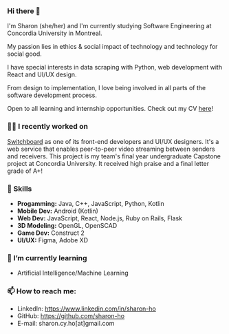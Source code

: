 ### Hi there 👋
I'm Sharon (she/her) and I'm currently studying Software Engineering at Concordia University in Montreal. 

My passion lies in ethics & social impact of technology and technology for social good.

I have special interests in data scraping with Python, web development with React and UI/UX design.

From design to implementation, I love being involved in all parts of the software development process. 

Open to all learning and internship opportunities. Check out my CV [here](https://github.com/sharon-ho/sharon-ho/blob/main/Sharon%20Ho%20Resume.pdf)!

### 👩‍💻 I recently worked on

[Switchboard](https://github.com/bean-pod/switchboard) as one of its front-end developers and UI/UX designers. It's a web service that enables peer-to-peer video streaming between senders and receivers. This project is my team's final year undergraduate Capstone project at Concordia University. It received high praise and a final letter grade of A+! 

### 🔭 Skills

- **Progamming:** Java, C++, JavaScript, Python, Kotlin
- **Mobile Dev:** Android (Kotlin)
- **Web Dev:** JavaScript, React, Node.js, Ruby on Rails, Flask
- **3D Modeling:** OpenGL, OpenSCAD
- **Game Dev:** Construct 2
- **UI/UX:** Figma, Adobe XD

### 🌱 I’m currently learning 

- Artificial Intelligence/Machine Learning
    
### 📫 How to reach me: 

- LinkedIn: https://www.linkedin.com/in/sharon-ho
- GitHub: https://github.com/sharon-ho
- E-mail: sharon.cy.ho[at]gmail.com
   
